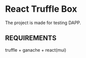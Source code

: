 # React Truffle Box

The project is made for testing DAPP.

## REQUIREMENTS
truffle + ganache + react(mui)
